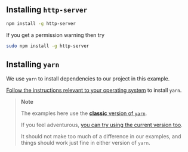 ## Installing `http-server`

```bash
npm install -g http-server
```

If you get a permission warning then try

```bash
sudo npm install -g http-server
```

## Installing `yarn`

We use `yarn` to install dependencies to our project in this
example.

[Follow the instructions relevant to your operating system][yarn] to install `yarn`.

[yarn]: https://classic.yarnpkg.com/en/docs/install

> **Note**
>
> The examples here use the [**classic** version of `yarn`][yarn].
>
> If you feel adventurous, [you can try using the current version too][yarn-next].
>
> It should not make too much of a difference in our examples, and things should
> work just fine in either version of `yarn`.

[yarn-next]: https://yarnpkg.com/getting-started

